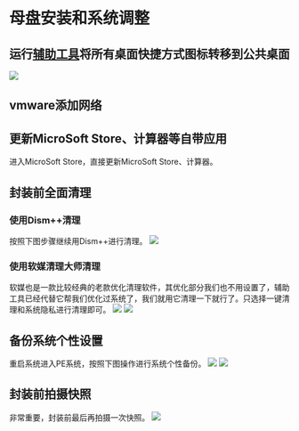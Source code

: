 # 母盘安装和系统调整

## 运行[辅助工具](https://www.yrxitong.com/h-nd-100.html)将所有桌面快捷方式图标转移到公共桌面
![](https://img.itsk.com/itkdx/attachment/forum/202202/14/095540tevb8kdm4pdbhk9t.jpg)

## vmware添加网络

## 更新MicroSoft Store、计算器等自带应用
进入MicroSoft Store，直接更新MicroSoft Store、计算器。

## 封装前全面清理
### 使用Dism++清理
按照下图步骤继续用Dism++进行清理。
![](https://img.itsk.com/itkdx/attachment/forum/202001/31/142950j3fjjz4pjpozjlu5.jpg)

### 使用软媒清理大师清理
软媒也是一款比较经典的老款优化清理软件，其优化部分我们也不用设置了，辅助工具已经代替它帮我们优化过系统了，我们就用它清理一下就行了。只选择一键清理和系统隐私进行清理即可。
![](https://img.itsk.com/itkdx/attachment/forum/202201/14/223651bqetmegm1y3st9sf.jpg)
![](https://img.itsk.com/itkdx/attachment/forum/202201/14/223651g6m5uvusl2suvswv.jpg)

## 备份系统个性设置
重启系统进入PE系统，按照下图操作进行系统个性备份。
![](https://img.itsk.com/itkdx/attachment/forum/202202/14/100432rbpttpob0n3n330d.jpg)
![](https://img.itsk.com/itkdx/attachment/forum/202202/14/100432dmtluun32j7ulmmt.jpg)

## 封装前拍摄快照
非常重要，封装前最后再拍摄一次快照。
![](https://img.itsk.com/itkdx/attachment/forum/202202/14/100443z6aeefy173tae7fz.jpg)